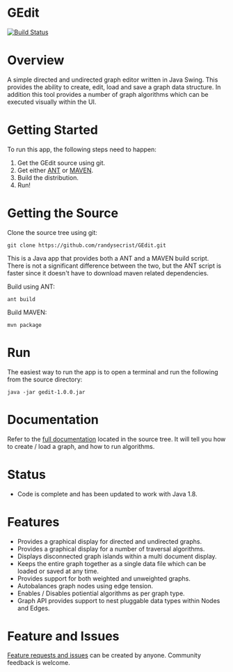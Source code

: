 GEdit
=====
[![Build Status](https://travis-ci.org/randysecrist/GEdit.svg?branch=master)](https://travis-ci.org/randysecrist/GEdit)

Overview
========

A simple directed and undirected graph editor written in Java Swing.  This provides the ability to create, edit, load and save a graph data structure.  In addition this tool provides a number of graph algorithms which can be executed visually within the UI.

Getting Started
===============

To run this app, the following steps need to happen:

1.  Get the GEdit source using git.
2.  Get either [ANT](http://ant.apache.org) or [MAVEN](http://maven.apache.org).
3.  Build the distribution.
4.  Run!

Getting the Source
==================
Clone the source tree using git:

    git clone https://github.com/randysecrist/GEdit.git

This is a Java app that provides both a ANT and a MAVEN build script.  There is not a significant difference between the two, but the ANT script is faster since it doesn't have to download maven related dependencies.

Build using ANT:

    ant build

Build MAVEN:

    mvn package

Run
===
The easiest way to run the app is to open a terminal and run the following from the source directory:

    java -jar gedit-1.0.0.jar

Documentation
=============

Refer to the [full documentation](https://github.com/randysecrist/GEdit/blob/master/src/docs/FinalUserDocumentation.pdf) located in the source tree.  It will tell you how to create / load a graph, and how to run algorithms.

Status
======

* Code is complete and has been updated to work with Java 1.8.

Features
========

* Provides a graphical display for directed and undirected graphs.
* Provides a graphical display for a number of traversal algorithms.
* Displays disconnected graph islands within a multi document display.
* Keeps the entire graph together as a single data file which can be loaded or saved at any time.
* Provides support for both weighted and unweighted graphs.
* Autobalances graph nodes using edge tension.
* Enables / Disables potiential algorithms as per graph type.
* Graph API provides support to nest pluggable data types within Nodes and Edges.

Feature and Issues
==================

[Feature requests and issues](https://github.com/randysecrist/GEdit/issues?sort=created&direction=desc&state=open) can be created by anyone.  Community feedback is welcome.
